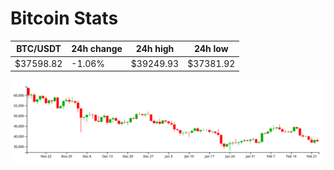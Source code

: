 # Bitcoin Stats

BTC/USDT|24h change|24h high|24h low|
|---|---|---|---|
|$37598.82|-1.06%|$39249.93|$37381.92|

<img src="./chart.svg">
